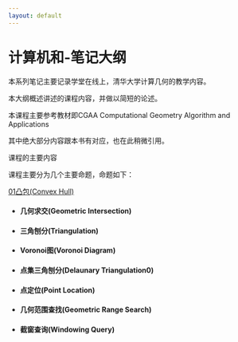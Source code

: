 ```yaml
---
layout: default
---
```



# 计算机和-笔记大纲

本系列笔记主要记录学堂在线上，清华大学计算几何的教学内容。

本大纲概述讲述的课程内容，并做以简短的论述。

本课程主要参考教材即CGAA
Computational Geometry Algorithm and Applications

其中绝大部分内容跟本书有对应，也在此稍微引用。


课程的主要内容

课程主要分为几个主要命题，命题如下：

[01凸包(Convex Hull)](./01凸包%28Convex%20Hull%29.md)

* #### 几何求交(Geometric Intersection)
* #### 三角刨分(Triangulation)
* #### Voronoi图(Voronoi Diagram)
* #### 点集三角刨分(Delaunary Triangulation0)
* #### 点定位(Point Location)
* #### 几何范围查找(Geometric Range Search)
* #### 截窗查询(Windowing Query)




